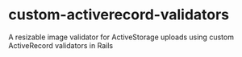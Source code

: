 # custom-activerecord-validators
A resizable image validator for ActiveStorage uploads using custom ActiveRecord validators in Rails
